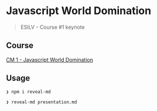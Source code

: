 # Javascript World Domination

> ESILV - Course #1 keynote

## Course

[CM 1 - Javascript World Domination](https://github.com/92bondstreet/web-application-architectures#cm-1---javascript-world-domination)

## Usage

```sh
❯ npm i reveal-md

❯ reveal-md presentation.md
```
